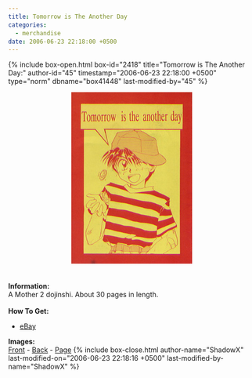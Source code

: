 ```yaml
---
title: Tomorrow is The Another Day
categories:
  - merchandise
date: 2006-06-23 22:18:00 +0500
---
```

{% include box-open.html box-id="2418" title="Tomorrow is The Another Day:" author-id="45" timestamp="2006-06-23 22:18:00 +0500" type="norm" dbname="box41448" last-modified-by="45" %}
	<center>
	<img src="/merchandise/images/anotherday_title.jpg" border="0" alt="Tomorrow is The Another Day" />
	</center>
	<br /><br />
	<b>Information:</b>
	<br />
	A Mother 2 dojinshi. About 30 pages in length.
	<br /><br />
	<b>How To Get:</b>
	<br />
	<ul>
	<li><a href="http://www.ebay.com">eBay</a></li>
	</ul>
	<b>Images:</b>
	<br />
	<a href="/merchandise/images/anotherday_front.jpg">Front</a> - <a href="/merchandise/images/anotherday_back.jpg">Back</a> - <a href="/merchandise/images/anotherday_page.jpg">Page</a>
{% include box-close.html author-name="ShadowX" last-modified-on="2006-06-23 22:18:16 +0500" last-modified-by-name="ShadowX" %}
